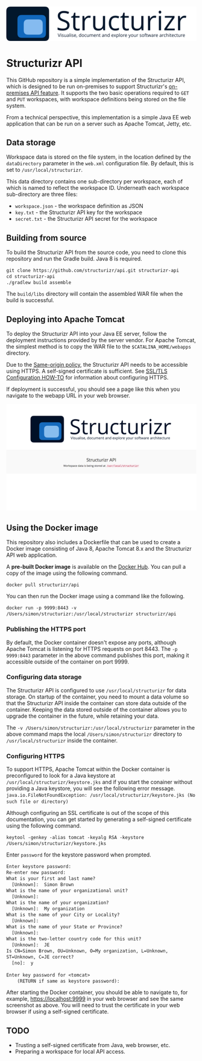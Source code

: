 ![Structurizr](docs/structurizr-banner.png)

# Structurizr API

This GitHub repository is a simple implementation of the Structurizr API, which is designed to be run on-premises to support Structurizr's [on-premises API feature](https://structurizr.com/help/on-premises-api). It supports the two basic operations required to ```GET``` and ```PUT``` workspaces, with workspace definitions being stored on the file system.

From a technical perspective, this implementation is a simple Java EE web application that can be run on a server such as Apache Tomcat, Jetty, etc.

## Data storage

Workspace data is stored on the file system, in the location defined by the ```dataDirectory``` parameter in the ```web.xml``` configuration file. By default, this is set to ```/usr/local/structurizr```.

This data directory contains one sub-directory per workspace, each of which is named to reflect the workspace ID. Underneath each workspace sub-directory are three files:

- ```workspace.json``` - the workspace definition as JSON
- ```key.txt``` - the Structurizr API key for the workspace
- ```secret.txt``` - the Structurizr API secret for the workspace

## Building from source

To build the Structurizr API from the source code, you need to clone this repository and run the Gradle build. Java 8 is required.

```
git clone https://github.com/structurizr/api.git structurizr-api
cd structurizr-api
./gradlew build assemble
```

The ```build/libs``` directory will contain the assembled WAR file when the build is successful.

## Deploying into Apache Tomcat

To deploy the Structurizr API into your Java EE server, follow the deployment instructions provided by the server vendor. For Apache Tomcat, the simplest method is to copy the WAR file to the ```$CATALINA_HOME/webapps``` directory.

Due to the [Same-origin policy](https://developer.mozilla.org/en-US/docs/Web/Security/Same-origin_policy), the Structurizr API needs to be accessible using HTTPS. A self-signed certificate is sufficient. See [SSL/TLS Configuration HOW-TO](https://tomcat.apache.org/tomcat-8.0-doc/ssl-howto.html) for information about configuring HTTPS.

If deployment is successful, you should see a page like this when you navigate to the webapp URL in your web browser.

![Structurizr](docs/structurizr-api.png)

## Using the Docker image

This repository also includes a Dockerfile that can be used to create a Docker image consisting of Java 8, Apache Tomcat 8.x and the Structurizr API web application.

A __pre-built Docker image__ is available on the [Docker Hub](https://hub.docker.com/r/structurizr/api/). You can pull a copy of the image using the following command.

```
docker pull structurizr/api
```

You can then run the Docker image using a command like the following.

```
docker run -p 9999:8443 -v /Users/simon/structurizr:/usr/local/structurizr structurizr/api
```

### Publishing the HTTPS port

By default, the Docker container doesn't expose any ports, although Apache Tomcat is listening for HTTPS requests on port 8443. The ```-p 9999:8443``` parameter in the above command publishes this port, making it accessible outside of the container on port 9999.

### Configuring data storage

The Structurizr API is configured to use ```/usr/local/structurizr``` for data storage. On startup of the container, you need to mount a data volume so that the Structurizr API inside the container can store data outside of the container. Keeping the data stored outside of the container allows you to upgrade the container in the future, while retaining your data.

The ```-v /Users/simon/structurizr:/usr/local/structurizr``` parameter in the above command maps the local ```/Users/simon/structurizr``` directory to ```/usr/local/structurizr``` inside the container.

### Configuring HTTPS

To support HTTPS, Apache Tomcat within the Docker container is preconfigured to look for a Java keystore at ```/usr/local/structurizr/keystore.jks``` and if you start the conainer without providing a Java keystore, you will see the following error message.
```java.io.FileNotFoundException: /usr/local/structurizr/keystore.jks (No such file or directory)```

Although configuring an SSL certificate is out of the scope of this documentation, you can get started by generating a self-signed certificate using the following command.

```
keytool -genkey -alias tomcat -keyalg RSA -keystore /Users/simon/structurizr/keystore.jks
```

Enter ```password``` for the keystore password when prompted.

```
Enter keystore password:  
Re-enter new password: 
What is your first and last name?
  [Unknown]:  Simon Brown
What is the name of your organizational unit?
  [Unknown]:  
What is the name of your organization?
  [Unknown]:  My organization
What is the name of your City or Locality?
  [Unknown]:  
What is the name of your State or Province?
  [Unknown]:  
What is the two-letter country code for this unit?
  [Unknown]:  JE
Is CN=Simon Brown, OU=Unknown, O=My organization, L=Unknown, ST=Unknown, C=JE correct?
  [no]:  y

Enter key password for <tomcat>
	(RETURN if same as keystore password):
```

After starting the Docker container, you should be able to navigate to, for example, [https://localhost:9999](https://localhost:9999) in your web browser and see the same screenshot as above. You will need to trust the certificate in your web browser if using a self-signed certificate.

## TODO

- Trusting a self-signed certificate from Java, web browser, etc.
- Preparing a workspace for local API access.
